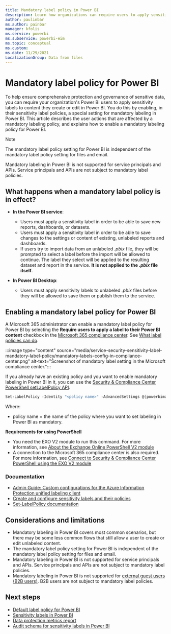 ```yaml
---
title: Mandatory label policy in Power BI
description: Learn how organizations can require users to apply sensitivity labels with a mandatory label policy in Power BI
author: paulinbar
ms.author: painbar
manager: kfolis
ms.service: powerbi
ms.subservice: powerbi-eim
ms.topic: conceptual
ms.custom:
ms.date: 11/29/2021
LocalizationGroup: Data from files
---
```

# Mandatory label policy for Power BI

To help ensure comprehensive protection and governance of sensitive data, you can require your organization's Power BI users to apply sensitivity labels to content they create or edit in Power BI. You do this by enabling, in their sensitivity label policies, a special setting for mandatory labeling in Power BI. This article describes the user actions that are affected by a mandatory labeling policy, and explains how to enable a mandatory labeling policy for Power BI.

>[!NOTE]
> The mandatory label policy setting for Power BI is independent of the mandatory label policy setting for files and email.
>
> Mandatory labeling in Power BI is not supported for service principals and APIs. Service principals and APIs are not subject to mandatory label policies.

## What happens when a mandatory label policy is in effect?

* **In the Power BI service**:
    * Users must apply a sensitivity label in order to be able to save new reports, dashboards, or datasets.
    * Users must apply a sensitivity label in order to be able to save changes to the settings or content of existing, unlabeled reports and dashboards.
    * If users try to import data from an unlabeled *.pbix* file, they will be prompted to select a label before the import will be allowed to continue. The label they select will be applied to the resulting dataset and report in the service. **It is not applied to the *.pbix* file itself**.

* **In Power BI Desktop**:
    * Users must apply sensitivity labels to unlabeled *.pbix* files before they will be allowed to save them or publish them to the service.

## Enabling a mandatory label policy for Power BI

A Microsoft 365 administrator can enable a mandatory label policy for Power BI by selecting the **Require users to apply a label to their Power BI content** checkbox in the [Microsoft 365 compliance center](https://compliance.microsoft.com/informationprotection). See [What label policies can do](/microsoft-365/compliance/sensitivity-labels#what-label-policies-can-do).

:::image type="content" source="media/service-security-sensitivity-label-mandatory-label-policy/mandatory-labels-config-in-compliance-center.png" alt-text="Screenshot of mandatory label setting in the Microsoft compliance center.":::

If you already have an existing policy and you want to enable mandatory labeling in Power BI in it, you can use the [Security & Compliance Center PowerShell setLabelPolicy API](/powershell/module/exchange/set-labelpolicy).

```powershell
Set-LabelPolicy -Identity "<policy name>" -AdvancedSettings @{powerbimandatory="true"}
```
Where:

* policy name = the name of the policy where you want to set labeling in Power BI as mandatory.

**Requirements for using PowerShell**
 
* You need the EXO V2 module to run this command. For more information, see [About the Exchange Online PowerShell V2 module](/powershell/exchange/exchange-online-powershell-v2#install-and-maintain-the-exo-v2-module)
* A connection to the Microsoft 365 compliance center is also required. For more information, see [Connect to Security & Compliance Center PowerShell using the EXO V2 module](/powershell/exchange/connect-to-scc-powershell)

### Documentation

* [Admin Guide: Custom configurations for the Azure Information Protection unified labeling client](/azure/information-protection/rms-client/clientv2-admin-guide-customizations#available-advanced-settings-for-labels)
* [Create and configure sensitivity labels and their policies](/microsoft-365/compliance/create-sensitivity-labels#use-powershell-for-sensitivity-labels-and-their-policies)
* [Set-LabelPolicy documentation](/powershell/module/exchange/set-labelpolicy)

## Considerations and limitations
* Mandatory labeling in Power BI covers most common scenarios, but there may be some less common flows that still allow a user to create or edit unlabeled content.
* The mandatory label policy setting for Power BI is independent of the mandatory label policy setting for files and email.
* Mandatory labeling in Power BI is not supported for service principals and APIs. Service principals and APIs are not subject to mandatory label policies.
* Mandatory labeling in Power BI is not supported for [external guest users (B2B users)](service-admin-azure-ad-b2b.md). B2B users are not subject to mandatory label policies.

## Next steps

* [Default label policy for Power BI](service-security-sensitivity-label-default-label-policy.md)
* [Sensitivity labels in Power BI](service-security-sensitivity-label-overview.md)
* [Data protection metrics report](service-security-data-protection-metrics-report.md)
* [Audit schema for sensitivity labels in Power BI](service-security-sensitivity-label-audit-schema.md)